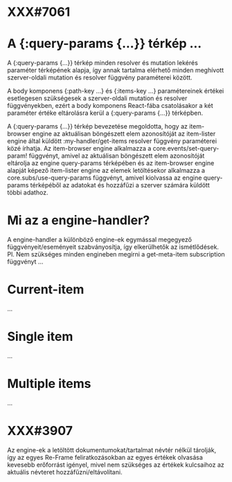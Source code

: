 
# XXX#7061
# A {:query-params {...}} térkép ...
  A {:query-params {...}} térkép minden resolver és mutation lekérés paraméter térképének
  alapja, így annak tartalma elérhető minden meghívott szerver-oldali mutation és resolver függvény
  paraméterei között.

  A body komponens {:path-key ...} és {:items-key ...} paramétereinek értékei esetlegesen szükségesek
  a szerver-oldali mutation és resolver függvényekben, ezért a body komponens React-fába csatolásakor
  a két paraméter értéke eltárolásra kerül a {:query-params {...}} térképben.

  A {:query-params {...}} térkép bevezetése megoldotta, hogy az item-browser engine az aktuálisan
  böngészett elem azonosítóját az item-lister engine által küldött :my-handler/get-items resolver függvény
  paraméterei közé írhatja.
  Az item-browser engine alkalmazza a core.events/set-query-param! függvényt, amivel az aktuálisan böngészett
  elem azonosítóját eltárolja az engine query-params térképében és az item-browser engine alapját képező
  item-lister engine az elemek letöltésekor alkalmazza a core.subs/use-query-params függvényt, amivel kiolvassa
  az engine query-params térképéből az adatokat és hozzáfűzi a szerver számára küldött többi adathoz.



# Mi az a engine-handler?
  A engine-handler a különböző engine-ek egymással megegyező függvényeit/eseményeit szabványosítja,
  így elkerülhetők az ismétlődések.
  Pl. Nem szükséges minden engineben megírni a get-meta-item subscription függvényt ...



# Current-item
  ...



# Single item
  ...



# Multiple items
  ...



# XXX#3907
  Az engine-ek a letöltött dokumentumokat/tartalmat névtér nélkül tárolják,
  így az egyes Re-Frame feliratkozásokban az egyes értékek olvasása kevesebb
  erőforrást igényel, mivel nem szükséges az értékek kulcsaihoz az aktuális
  névteret hozzáfűzni/eltávolítani.
